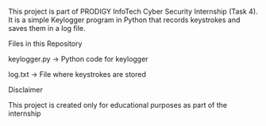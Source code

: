 This project is part of PRODIGY InfoTech Cyber Security Internship (Task 4).
It is a simple Keylogger program in Python that records keystrokes and saves them in a log file.

Files in this Repository

keylogger.py → Python code for keylogger

log.txt → File where keystrokes are stored

Disclaimer

This project is created only for educational purposes as part of the internship

